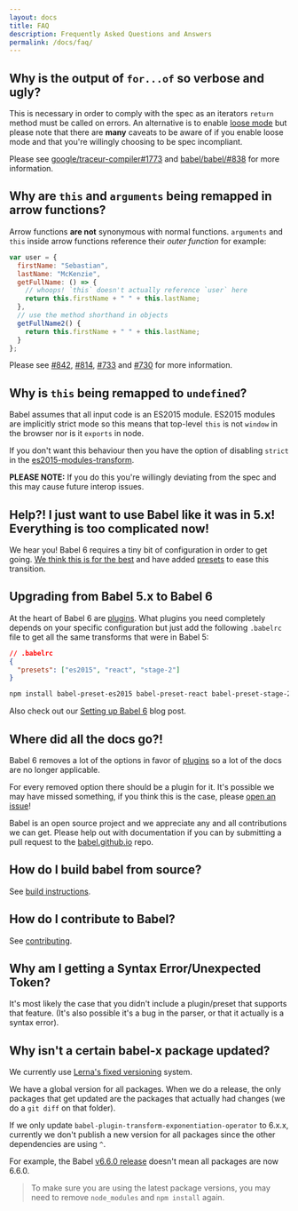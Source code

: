 ```yaml
---
layout: docs
title: FAQ
description: Frequently Asked Questions and Answers
permalink: /docs/faq/
---
```


## Why is the output of `for...of` so verbose and ugly?

This is necessary in order to comply with the spec as an iterators `return` method must be called on
errors. An alternative is to enable [loose mode](/docs/plugins/transform-es2015-for-of/#options-loose) but please note
that there are **many** caveats to be aware of if you enable loose mode and that you're willingly choosing
to be spec incompliant.

Please see [google/traceur-compiler#1773](https://github.com/google/traceur-compiler/issues/1773) and
[babel/babel/#838](https://github.com/babel/babel/issues/838) for more information.

## Why are `this` and `arguments` being remapped in arrow functions?

Arrow functions **are not** synonymous with normal functions. `arguments` and `this` inside arrow functions
reference their *outer function* for example:

```javascript
var user = {
  firstName: "Sebastian",
  lastName: "McKenzie",
  getFullName: () => {
    // whoops! `this` doesn't actually reference `user` here
    return this.firstName + " " + this.lastName;
  },
  // use the method shorthand in objects
  getFullName2() {
    return this.firstName + " " + this.lastName;
  }
};
```

Please see [#842](https://github.com/babel/babel/issues/842), [#814](https://github.com/babel/babel/issues/814),
[#733](https://github.com/babel/babel/issues/733) and [#730](https://github.com/babel/babel/issues/730) for
more information.

## Why is `this` being remapped to `undefined`?

Babel assumes that all input code is an ES2015 module. ES2015 modules are implicitly strict mode so this means
that top-level `this` is not `window` in the browser nor is it `exports` in node.

If you don't want this behaviour then you have the option of disabling `strict` in the [es2015-modules-transform](http://babeljs.io/docs/plugins/transform-es2015-modules-commonjs/#usage).

**PLEASE NOTE:** If you do this you're willingly deviating from the spec and this may cause future
interop issues.

## Help?! I just want to use Babel like it was in 5.x! Everything is too complicated now!

We hear you! Babel 6 requires a tiny bit of configuration in order to get going.
[We think this is for the best](/blog/2015/10/29/6.0.0) and have added
[presets](/docs/plugins#presets) to ease this transition.

## Upgrading from Babel 5.x to Babel 6

At the heart of Babel 6 are [plugins](/docs/plugins). What plugins you need completely
depends on your specific configuration but just add the following `.babelrc` file to
get all the same transforms that were in Babel 5:

```json
// .babelrc
{
  "presets": ["es2015", "react", "stage-2"]
}
```

```sh
npm install babel-preset-es2015 babel-preset-react babel-preset-stage-2 --save-dev
```

Also check out our [Setting up Babel 6](http://babeljs.io/blog/2015/10/31/setting-up-babel-6) blog post.

## Where did all the docs go?!

Babel 6 removes a lot of the options in favor of <a href="/docs/plugins">plugins</a> so a
lot of the docs are no longer applicable.

For every removed option there should be a plugin for it. It's possible we may have missed
something, if you think this is the case, please
<a href="https://github.com/babel/babel/issues">open an issue</a>!

Babel is an open source project and we appreciate any and all contributions we can get.
Please help out with documentation if you can by submitting a pull request to the
[babel.github.io](https://github.com/babel/babel.github.io) repo.

## How do I build babel from source?
See [build instructions](https://github.com/babel/babel/blob/master/CONTRIBUTING.md#developing).

## How do I contribute to Babel?
See [contributing](https://github.com/babel/babel/blob/master/CONTRIBUTING.md).

## Why am I getting a Syntax Error/Unexpected Token?
It's most likely the case that you didn't include a plugin/preset that supports that feature. (It's also possible it's a bug in the parser, or that it actually is a syntax error).

## Why isn't a certain babel-x package updated?

We currently use [Lerna's fixed versioning](https://github.com/lerna/lerna#fixedlocked-mode-default) system.

We have a global version for all packages. When we do a release, the only packages that get updated are the packages that
actually had changes (we do a `git diff` on that folder).

If we only update `babel-plugin-transform-exponentiation-operator` to 6.x.x, currently we don't publish a new version for all packages since the other dependencies are using `^`.

For example, the Babel [v6.6.0 release](https://github.com/babel/babel/releases/tag/v6.6.0) doesn't mean all packages are now 6.6.0.

> To make sure you are using the latest package versions, you may need to remove `node_modules` and `npm install` again.
